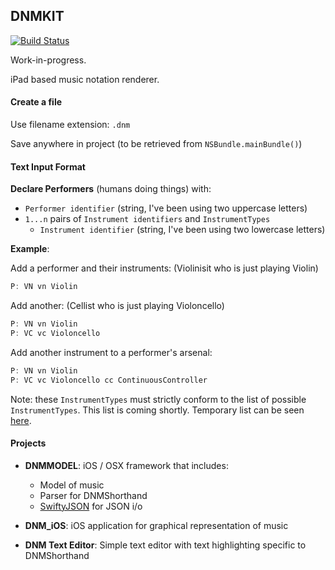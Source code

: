 ## DNMKIT

[![Build Status](https://travis-ci.org/jsbean/DNMKit.svg)](https://travis-ci.org/jsbean/DNMKit)

Work-in-progress.

iPad based music notation renderer.


#### Create a file

Use filename extension: ```.dnm``` 

Save anywhere in project (to be retrieved from ```NSBundle.mainBundle()```)

#### Text Input Format

**Declare Performers** (humans doing things) with:    
- ```Performer identifier``` (string, I've been using two uppercase letters)
- ```1...n``` pairs of ```Instrument identifiers``` and ```InstrumentTypes```
    - ```Instrument identifier``` (string, I've been using two lowercase letters)

**Example**:

Add a performer and their instruments: (Violinisit who is just playing Violin)

```Swift
P: VN vn Violin
```

Add another: (Cellist who is just playing Violoncello)

```Swift
P: VN vn Violin
P: VC vc Violoncello
```

Add another instrument to a performer's arsenal: 

```Swift
P: VN vn Violin
P: VC vc Violoncello cc ContinuousController
```

Note: these ```InstrumentTypes``` must strictly conform to the list of possible ```InstrumentTypes```. This list is coming shortly. Temporary list can be seen [here](https://github.com/jsbean/DNMKit/issues/18).



#### Projects

* **DNMMODEL**: iOS / OSX framework that includes:
    * Model of music
    * Parser for DNMShorthand
    * [SwiftyJSON](https://github.com/SwiftyJSON/SwiftyJSON) for JSON i/o
    

* **DNM_iOS**: iOS application for graphical representation of music

* **DNM Text Editor**: Simple text editor with text highlighting specific to DNMShorthand

